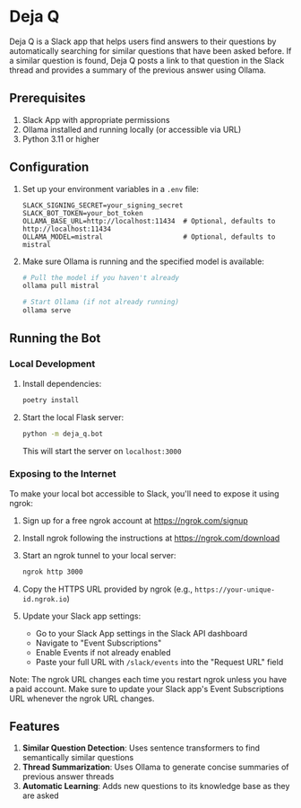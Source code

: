 # Deja Q

Deja Q is a Slack app that helps users find answers to their questions by automatically searching for similar questions that have been asked before. If a similar question is found, Deja Q posts a link to that question in the Slack thread and provides a summary of the previous answer using Ollama.

## Prerequisites

1. Slack App with appropriate permissions
2. Ollama installed and running locally (or accessible via URL)
3. Python 3.11 or higher

## Configuration

1. Set up your environment variables in a `.env` file:
   ```
   SLACK_SIGNING_SECRET=your_signing_secret
   SLACK_BOT_TOKEN=your_bot_token
   OLLAMA_BASE_URL=http://localhost:11434  # Optional, defaults to http://localhost:11434
   OLLAMA_MODEL=mistral                    # Optional, defaults to mistral
   ```

2. Make sure Ollama is running and the specified model is available:
   ```bash
   # Pull the model if you haven't already
   ollama pull mistral
   
   # Start Ollama (if not already running)
   ollama serve
   ```

## Running the Bot

### Local Development

1. Install dependencies:
   ```bash
   poetry install
   ```

2. Start the local Flask server:
   ```bash
   python -m deja_q.bot
   ```
   This will start the server on `localhost:3000`

### Exposing to the Internet

To make your local bot accessible to Slack, you'll need to expose it using ngrok:

1. Sign up for a free ngrok account at https://ngrok.com/signup

2. Install ngrok following the instructions at https://ngrok.com/download

3. Start an ngrok tunnel to your local server:
   ```bash
   ngrok http 3000
   ```

4. Copy the HTTPS URL provided by ngrok (e.g., `https://your-unique-id.ngrok.io`)

5. Update your Slack app settings:
   - Go to your Slack App settings in the Slack API dashboard
   - Navigate to "Event Subscriptions"
   - Enable Events if not already enabled
   - Paste your full URL with `/slack/events` into the "Request URL" field

Note: The ngrok URL changes each time you restart ngrok unless you have a paid account. Make sure to update your Slack app's Event Subscriptions URL whenever the ngrok URL changes.

## Features

1. **Similar Question Detection**: Uses sentence transformers to find semantically similar questions
2. **Thread Summarization**: Uses Ollama to generate concise summaries of previous answer threads
3. **Automatic Learning**: Adds new questions to its knowledge base as they are asked
